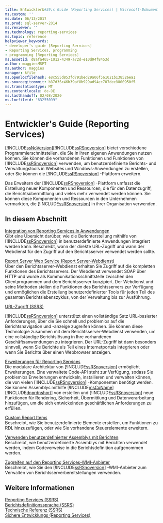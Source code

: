 ```yaml
---
title: Entwickler&#39;s Guide (Reporting Services) | Microsoft-Dokumentation
ms.custom: ''
ms.date: 06/13/2017
ms.prod: sql-server-2014
ms.reviewer: ''
ms.technology: reporting-services
ms.topic: reference
helpviewer_keywords:
- developer's guide [Reporting Services]
- Reporting Services, programming
- programming [Reporting Services]
ms.assetid: d8afa405-1012-4349-a72d-e10d94f8453d
author: maggiesMSFT
ms.author: maggies
manager: kfile
ms.openlocfilehash: e8c555d853fd791bed29a06f561021b138526ea1
ms.sourcegitcommit: b87d36c46b39af8b929ad94ec707dee8800950f5
ms.translationtype: MT
ms.contentlocale: de-DE
ms.lasthandoff: 02/08/2020
ms.locfileid: "63255099"
---
```

# <a name="developer39s-guide-reporting-services"></a>Entwickler&#39;s Guide (Reporting Services)
  [!INCLUDE[ssNoVersion](../includes/ssnoversion-md.md)][!INCLUDE[ssRSnoversion](../includes/ssrsnoversion-md.md)] bietet verschiedene Programmierschnittstellen, die Sie in ihren eigenen Anwendungen nutzen können. Sie können die vorhandenen Funktionen und Funktionen von [!INCLUDE[ssRSnoversion](../includes/ssrsnoversion-md.md)] verwenden, um benutzerdefinierte Berichts- und Verwaltungstools in Websites und Windows-Anwendungen zu erstellen, oder Sie können die [!INCLUDE[ssRSnoversion](../includes/ssrsnoversion-md.md)] -Plattform erweitern.  
  
 Das Erweitern der [!INCLUDE[ssRSnoversion](../includes/ssrsnoversion-md.md)] -Plattform umfasst die Erstellung neuer Komponenten und Ressourcen, die für den Datenzugriff, die Berichtsübermittlung und vieles mehr verwendet werden können. Sie können diese Komponenten und Ressourcen in den Unternehmen vermarkten, die [!INCLUDE[ssRSnoversion](../includes/ssrsnoversion-md.md)] in ihrer Organisation verwenden.  
  
## <a name="in-this-section"></a>In diesem Abschnitt  
 [Integration von Reporting Services in Anwendungen](application-integration/integrating-reporting-services-into-applications.md)  
 Gibt eine Übersicht darüber, wie die Berichterstellung mithilfe von [!INCLUDE[ssRSnoversion](../includes/ssrsnoversion-md.md)] in benutzerdefinierte Anwendungen integriert werden kann. Beschreibt, wann der direkte URL-Zugriff und wann der Webdienst für den Zugriff auf den Berichtsserver verwendet werden sollte.  
  
 [Report Server Web Service (Report Server-Webdienst)](report-server-web-service/report-server-web-service.md)  
 Über den Berichtsserver-Webdienst erhalten Sie Zugriff auf die kompletten Funktionen des Berichtsservers. Der Webdienst verwendet SOAP über HTTP und wurde als Kommunikationsschnittstelle zwischen den Clientprogrammen und dem Berichtsserver konzipiert. Der Webdienst und seine Methoden stellen die Funktionen des Berichtsservers zur Verfügung und ermöglichen die Erstellung benutzerdefinierter Tools für jeden Teil des gesamten Berichtslebenszyklus, von der Verwaltung bis zur Ausführung.  
  
 [URL-Zugriff (SSRS)](url-access-ssrs.md)  
 
  [!INCLUDE[ssRSnoversion](../includes/ssrsnoversion-md.md)] unterstützt einen vollständige Satz URL-basierter Anforderungen, über die Sie schnell und problemlos auf die Berichtsnavigation und -anzeige zugreifen können. Sie können diese Technologie zusammen mit dem Berichtsserver-Webdienst verwenden, um eine vollständige Berichtslösung in Ihre vorhandenen Geschäftsanwendungen zu integrieren. Der URL-Zugriff ist dann besonders sinnvoll, wenn Sie Berichte als Teil eines Internetportals integrieren oder wenn Sie Berichte über einen Webbrowser anzeigen.  
  
 [Erweiterungen für Reporting Services](extensions/reporting-services-extensions.md)  
 Die modulare Architektur von [!INCLUDE[ssRSnoversion](../includes/ssrsnoversion-md.md)] ermöglicht Erweiterungen. Eine verwaltete Code-API steht zur Verfügung, sodass Sie problemlos Erweiterungen entwickeln, installieren und verwalten können, die von vielen [!INCLUDE[ssRSnoversion](../includes/ssrsnoversion-md.md)] -Komponenten benötigt werden. Sie können Assemblys mithilfe [!INCLUDE[msCoName](../includes/msconame-md.md)] [!INCLUDE[dnprdnshort](../includes/dnprdnshort-md.md)] von erstellen und [!INCLUDE[ssRSnoversion](../includes/ssrsnoversion-md.md)] neue Funktionen für Rendering, Sicherheit, Übermittlung und Datenverarbeitung hinzufügen, um die sich entwickelnden geschäftlichen Anforderungen zu erfüllen.  
  
 [Custom Report Items](custom-report-items/custom-report-items.md)  
 Beschreibt, wie Sie benutzerdefinierte Elemente erstellen, um Funktionen zu RDL hinzuzufügen, oder wie Sie vorhandene Steuerelemente erweitern.  
  
 [Verwenden benutzerdefinierter Assemblys mit Berichten](custom-assemblies/using-custom-assemblies-with-reports.md)  
 Beschreibt, wie benutzerdefinierte Assemblys mit Berichten verwendet werden, indem Codeverweise in die Berichtsdefinition aufgenommen werden.  
  
 [Zugreifen auf den Reporting Services-WMI-Anbieter](tools/access-the-reporting-services-wmi-provider.md)  
 Beschreibt, wie Sie den [!INCLUDE[ssRSnoversion](../includes/ssrsnoversion-md.md)] -WMI-Anbieter zum Verwalten von Berichtsserverbereitstellungen verwenden.  
  
## <a name="see-also"></a>Weitere Informationen  
 [Reporting Services &#40;SSRS&#41;](create-deploy-and-manage-mobile-and-paginated-reports.md)   
 [Berichtsdefinitionssprache (SSRS)](reports/report-definition-language-ssrs.md)   
 [Technische Referenz (SSRS)](technical-reference-ssrs.md)   
 [Sichere Entwicklungs &#40;Reporting Services&#41;](extensions/secure-development/secure-development-reporting-services.md)  
  
  
